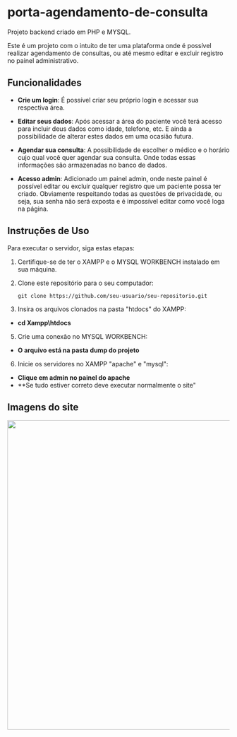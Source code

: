 # porta-agendamento-de-consulta
Projeto backend criado em PHP e MYSQL.

Este é um projeto com o intuito de ter uma plataforma onde é possível realizar agendamento de consultas, ou até mesmo editar e excluir registro no painel administrativo.

## Funcionalidades

- **Crie um login**: É possível criar seu próprio login e acessar sua respectiva área.

- **Editar seus dados**: Após acessar a área do paciente você terá acesso para incluir deus dados como idade, telefone, etc. E ainda a possibilidade de alterar estes dados em uma ocasião futura.

- **Agendar sua consulta**: A possibilidade de escolher o médico e o horário cujo qual você quer agendar sua consulta. Onde todas essas informações são armazenadas no banco de dados. 

- **Acesso admin**: Adicionado um painel admin, onde neste painel é possível editar ou excluir qualquer registro que um paciente possa ter criado. Obviamente respeitando todas as questões de privacidade, ou seja, sua senha não será exposta e é impossível editar como você loga na página. 

## Instruções de Uso

Para executar o servidor, siga estas etapas:

1. Certifique-se de ter o XAMPP e o MYSQL WORKBENCH instalado em sua máquina. 

2. Clone este repositório para o seu computador:

   ```shell
   git clone https://github.com/seu-usuario/seu-repositorio.git

4. Insira os arquivos clonados na pasta "htdocs" do XAMPP:
- **cd Xampp\htdocs**

5. Crie uma conexão no MYSQL WORKBENCH:
- **O arquivo está na pasta dump do projeto**

6. Inicie os servidores no XAMPP "apache" e "mysql":
- **Clique em admin no painel do apache**
- **Se tudo estiver correto deve executar normalmente  o site"

## Imagens do site 

<div align="center">
<img src="[https://desblogada.files.wordpress.com/2021/05/kaka-cordovil-java-developer-2.gif](https://github.com/leoziN77/portal-agendamento/issues/1#issue-1954697539)https://github.com/leoziN77/portal-agendamento/issues/1#issue-1954697539" width="700px" />
</div>



